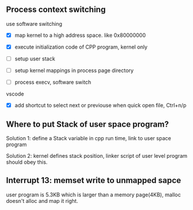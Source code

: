 ## Process context switching

use software switching

- [x] map kernel to a high address space. like 0x80000000
- [x] execute initialization code of CPP program, kernel only
- [ ] setup user stack
- [ ] setup kernel mappings in process page directory
- [ ] process execv, software switch


vscode
- [x] add shortcut to select next or previouse when quick open file, Ctrl+n/p


## Where to put Stack of user space program?

Solution 1:
define a Stack variable in cpp run time, link to user space program

Solution 2:
kernel defines stack position, linker script of user level program should obey this.

## Interrupt 13: memset write to unmapped sapce

user program is 5.3KB which is larger than a memory page(4KB), malloc doesn't alloc
and map it right.